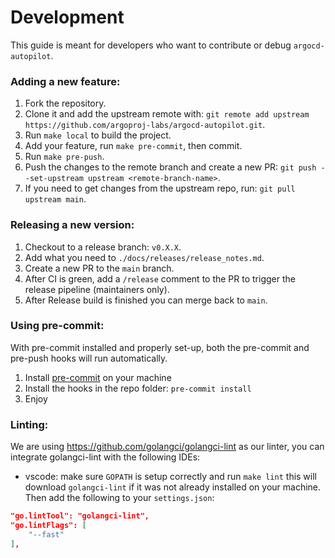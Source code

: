 # Development
This guide is meant for developers who want to contribute or debug `argocd-autopilot`.

### Adding a new feature:
1. Fork the repository.
2. Clone it and add the upstream remote with: `git remote add upstream https://github.com/argoproj-labs/argocd-autopilot.git`.
3. Run `make local` to build the project.
4. Add your feature, run `make pre-commit`, then commit.
5. Run `make pre-push`.
6. Push the changes to the remote branch and create a new PR: `git push --set-upstream upstream <remote-branch-name>`.
7. If you need to get changes from the upstream repo, run: `git pull upstream main`.

### Releasing a new version:
1. Checkout to a release branch: `v0.X.X`.
2. Add what you need to `./docs/releases/release_notes.md`.
3. Create a new PR to the `main` branch.
4. After CI is green, add a `/release` comment to the PR to trigger the release pipeline (maintainers only).
5. After Release build is finished you can merge back to `main`.

### Using pre-commit:
With pre-commit installed and properly set-up, both the pre-commit and pre-push hooks will run automatically.
1. Install [pre-commit](https://pre-commit.com/#install) on your machine
2. Install the hooks in the repo folder: `pre-commit install`
3. Enjoy


### Linting:
We are using https://github.com/golangci/golangci-lint as our linter, you can integrate golangci-lint with the following IDEs:

- vscode: make sure `GOPATH` is setup correctly and run `make lint` this will download `golangci-lint` if it was not already installed on your machine. Then add the following to your `settings.json`:
```json
"go.lintTool": "golangci-lint",
"go.lintFlags": [
    "--fast"
],
```

